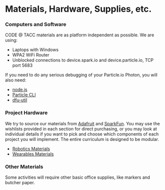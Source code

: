 # Materials, Hardware, Supplies, etc.

### Computers and Software

CODE @ TACC materials are as platform independent as possible. We are using:

- Laptops with Windows
- WPA2 WiFi Router
- Unblocked connections to device.spark.io and device.particle.io, TCP port 5683

If you need to do any serious debugging of your Particle.io Photon, you will also need:

- [node.js](https://nodejs.org/en/)
- [Particle CLI](https://docs.particle.io/guide/tools-and-features/cli/photon/)
- [dfu-util](http://dfu-util.sourceforge.net/)

### Project Hardware

We try to source our materials from [Adafruit](https://www.adafruit.com/) and [SparkFun](https://www.sparkfun.com/). You may use the wishlists provided in each section for direct purchasing, or you may look at individual details if you want to pick and choose which components of each project you will implement. The entire curriculum is designed to be modular.

- [Robotics Materials](./ROBOTICS.md)
- [Wearables Materials](./WEARABLES.md)

### Other Materials

Some activities will require other basic office supplies, like markers and butcher paper.